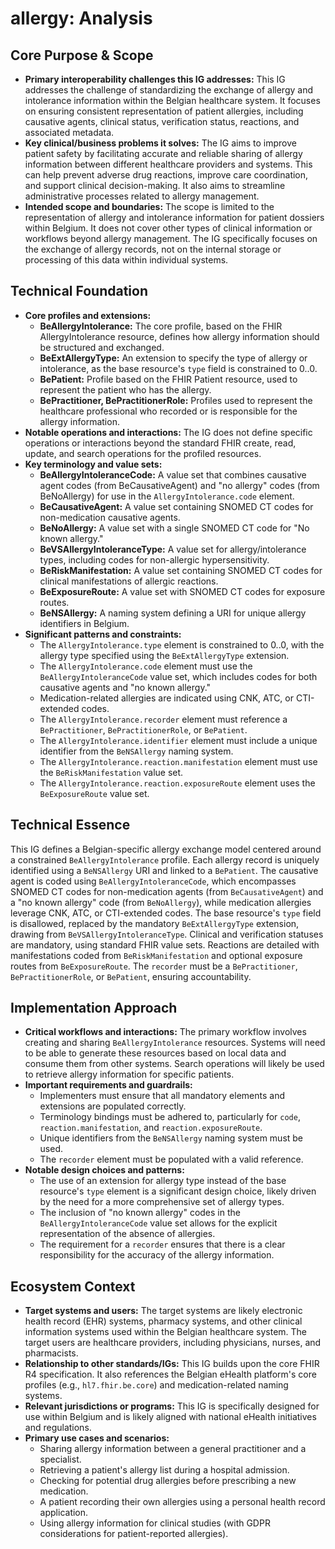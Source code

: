 # allergy: Analysis

## Core Purpose & Scope

-   **Primary interoperability challenges this IG addresses:** This IG addresses the challenge of standardizing the exchange of allergy and intolerance information within the Belgian healthcare system. It focuses on ensuring consistent representation of patient allergies, including causative agents, clinical status, verification status, reactions, and associated metadata.
-   **Key clinical/business problems it solves:** The IG aims to improve patient safety by facilitating accurate and reliable sharing of allergy information between different healthcare providers and systems. This can help prevent adverse drug reactions, improve care coordination, and support clinical decision-making. It also aims to streamline administrative processes related to allergy management.
-   **Intended scope and boundaries:** The scope is limited to the representation of allergy and intolerance information for patient dossiers within Belgium. It does not cover other types of clinical information or workflows beyond allergy management. The IG specifically focuses on the exchange of allergy records, not on the internal storage or processing of this data within individual systems.

## Technical Foundation

-   **Core profiles and extensions:**
    -   **BeAllergyIntolerance:** The core profile, based on the FHIR AllergyIntolerance resource, defines how allergy information should be structured and exchanged.
    -   **BeExtAllergyType:** An extension to specify the type of allergy or intolerance, as the base resource's `type` field is constrained to 0..0.
    -   **BePatient:** Profile based on the FHIR Patient resource, used to represent the patient who has the allergy.
    -   **BePractitioner, BePractitionerRole:** Profiles used to represent the healthcare professional who recorded or is responsible for the allergy information.
-   **Notable operations and interactions:** The IG does not define specific operations or interactions beyond the standard FHIR create, read, update, and search operations for the profiled resources.
-   **Key terminology and value sets:**
    -   **BeAllergyIntoleranceCode:** A value set that combines causative agent codes (from BeCausativeAgent) and "no allergy" codes (from BeNoAllergy) for use in the `AllergyIntolerance.code` element.
    -   **BeCausativeAgent:** A value set containing SNOMED CT codes for non-medication causative agents.
    -   **BeNoAllergy:** A value set with a single SNOMED CT code for "No known allergy."
    -   **BeVSAllergyIntoleranceType:** A value set for allergy/intolerance types, including codes for non-allergic hypersensitivity.
    -   **BeRiskManifestation:** A value set containing SNOMED CT codes for clinical manifestations of allergic reactions.
    -   **BeExposureRoute:** A value set with SNOMED CT codes for exposure routes.
    -   **BeNSAllergy:** A naming system defining a URI for unique allergy identifiers in Belgium.
-   **Significant patterns and constraints:**
    -   The `AllergyIntolerance.type` element is constrained to 0..0, with the allergy type specified using the `BeExtAllergyType` extension.
    -   The `AllergyIntolerance.code` element must use the `BeAllergyIntoleranceCode` value set, which includes codes for both causative agents and "no known allergy."
    -   Medication-related allergies are indicated using CNK, ATC, or CTI-extended codes.
    -   The `AllergyIntolerance.recorder` element must reference a `BePractitioner`, `BePractitionerRole`, or `BePatient`.
    -   The `AllergyIntolerance.identifier` element must include a unique identifier from the `BeNSAllergy` naming system.
    -   The `AllergyIntolerance.reaction.manifestation` element must use the `BeRiskManifestation` value set.
    -   The `AllergyIntolerance.reaction.exposureRoute` element uses the `BeExposureRoute` value set.

## Technical Essence

This IG defines a Belgian-specific allergy exchange model centered around a constrained `BeAllergyIntolerance` profile. Each allergy record is uniquely identified using a `BeNSAllergy` URI and linked to a `BePatient`. The causative agent is coded using `BeAllergyIntoleranceCode`, which encompasses SNOMED CT codes for non-medication agents (from `BeCausativeAgent`) and a "no known allergy" code (from `BeNoAllergy`), while medication allergies leverage CNK, ATC, or CTI-extended codes. The base resource's `type` field is disallowed, replaced by the mandatory `BeExtAllergyType` extension, drawing from `BeVSAllergyIntoleranceType`. Clinical and verification statuses are mandatory, using standard FHIR value sets. Reactions are detailed with manifestations coded from `BeRiskManifestation` and optional exposure routes from `BeExposureRoute`. The `recorder` must be a `BePractitioner`, `BePractitionerRole`, or `BePatient`, ensuring accountability.

## Implementation Approach

-   **Critical workflows and interactions:** The primary workflow involves creating and sharing `BeAllergyIntolerance` resources. Systems will need to be able to generate these resources based on local data and consume them from other systems. Search operations will likely be used to retrieve allergy information for specific patients.
-   **Important requirements and guardrails:**
    -   Implementers must ensure that all mandatory elements and extensions are populated correctly.
    -   Terminology bindings must be adhered to, particularly for `code`, `reaction.manifestation`, and `reaction.exposureRoute`.
    -   Unique identifiers from the `BeNSAllergy` naming system must be used.
    -   The `recorder` element must be populated with a valid reference.
-   **Notable design choices and patterns:**
    -   The use of an extension for allergy type instead of the base resource's `type` element is a significant design choice, likely driven by the need for a more comprehensive set of allergy types.
    -   The inclusion of "no known allergy" codes in the `BeAllergyIntoleranceCode` value set allows for the explicit representation of the absence of allergies.
    -   The requirement for a `recorder` ensures that there is a clear responsibility for the accuracy of the allergy information.

## Ecosystem Context

-   **Target systems and users:** The target systems are likely electronic health record (EHR) systems, pharmacy systems, and other clinical information systems used within the Belgian healthcare system. The target users are healthcare providers, including physicians, nurses, and pharmacists.
-   **Relationship to other standards/IGs:** This IG builds upon the core FHIR R4 specification. It also references the Belgian eHealth platform's core profiles (e.g., `hl7.fhir.be.core`) and medication-related naming systems.
-   **Relevant jurisdictions or programs:** This IG is specifically designed for use within Belgium and is likely aligned with national eHealth initiatives and regulations.
-   **Primary use cases and scenarios:**
    -   Sharing allergy information between a general practitioner and a specialist.
    -   Retrieving a patient's allergy list during a hospital admission.
    -   Checking for potential drug allergies before prescribing a new medication.
    -   A patient recording their own allergies using a personal health record application.
    -   Using allergy information for clinical studies (with GDPR considerations for patient-reported allergies).
